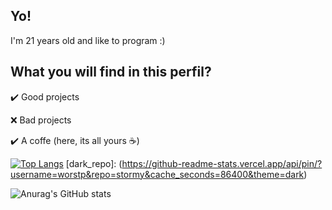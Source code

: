 **<h2>Yo!</h2>**

I'm 21 years old and like to program :)

**<h2>What you will find in this perfil?</h2>**

✔️ Good projects

❌ Bad projects

✔️ A coffe (here, its all yours ☕)


[![Top Langs](https://github-readme-stats.vercel.app/api/top-langs/?username=worstp&theme=dark&layout=compact)](https://github.com/anuraghazra/github-readme-stats) [dark_repo]: (https://github-readme-stats.vercel.app/api/pin/?username=worstp&repo=stormy&cache_seconds=86400&theme=dark)

![Anurag's GitHub stats](https://github-readme-stats.vercel.app/api?username=worstp&show_icons=true&theme=dark)


